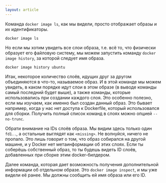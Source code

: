 ```yaml
---
layout: article
---
```

Команда `docker image ls`, как мы видели, просто отображает образы и их идентификаторы. 

```
docker image ls
```

Но если мы хотим увидеть все слои образа, т.е. всё то, что физически образует его файловую систему, мы можем запустить команду `docker image history`, за которой следует имя образа.

```
docker image history ubuntu
```

Итак, некоторое количество слоёв, идущих друг за другом объединяются в что-то, называемое образ. И в этой команде мы можем увидеть, в каком порядке идут слои в этом образе (в выводе команды самый последний будет выше), а также команды, которые использовались при создании каждого слоя. Это особенно полезно, если мы изучаем, как именно был создан данный образ. Это бывает например, когда у нас нет доступа к Dockerfile, который использовался для сборки. Получить полный список команд в слоях можно опцией `--no-trunc`.

Обрати внимание на IDs слоёв образа. Мы видим здесь только один `fd1..`, а остальные выглядят как `<missing>`. Не волнуйся, ничего не пропало. Это лишь говорит о том, что образ собирался на другой машине, и у Docker нет метаинформации об этих слоях. Если ты соберёшь собственный образ, то ты будешь видеть ID слоёв, добавленных при сборке этим docker-билдером.

Далее команда, которая дает возможность получения дополнительной информации об отдельном образе. Это `docker image inspect`, и мы уже видели её ранее. Мы должны сообщить ей имя образа или его ID.
